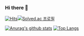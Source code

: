 ### Hi there 👋

<!--
**jeonka1001/jeonka1001** is a ✨ _special_ ✨ repository because its `README.md` (this file) appears on your GitHub profile.

Here are some ideas to get you started:

- 🔭 I’m currently working on ...
- 🌱 I’m currently learning ...
- 👯 I’m looking to collaborate on ...
- 🤔 I’m looking for help with ...
- 💬 Ask me about ...
- 📫 How to reach me: ...
- 😄 Pronouns: ...
- ⚡ Fun fact: ...
-->
[![Hits](https://hits.seeyoufarm.com/api/count/incr/badge.svg?url=https%3A%2F%2Fgithub.com%2Fjeonka1001&count_bg=%2379C83D&title_bg=%23555555&icon=&icon_color=%23E7E7E7&title=jeonka101&edge_flat=false)](https://hits.seeyoufarm.com)[![Solved.ac
프로필](http://mazassumnida.wtf/api/mini/generate_badge?boj={handle})](https://solved.ac/{handle})

<!--[![Solved.ac
프로필](http://mazassumnida.wtf/api/v2/generate_badge?boj=ruddks1001)](https://solved.ac/ruddks1001)  -->
[![Anurag's github stats](https://github-readme-stats.vercel.app/api?username=jeonka1001&theme=buefy)](https://github.com/anuraghazra/github-readme-stats)                [![Top Langs](https://github-readme-stats.vercel.app/api/top-langs/?username=jeonka1001&layout=compact&theme=buefy)](https://github.com/anuraghazra/github-readme-stats)  


